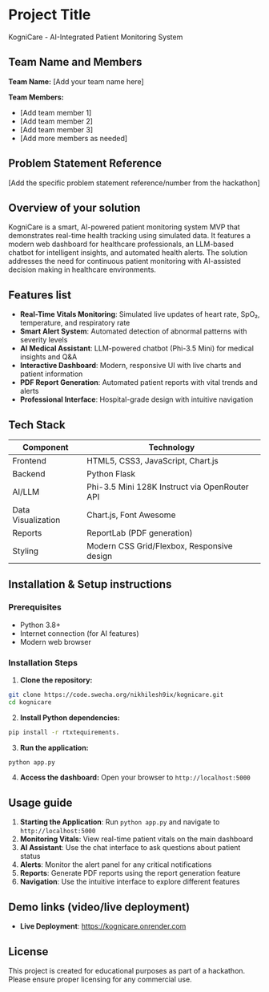 # Project Title

KogniCare - AI-Integrated Patient Monitoring System

## Team Name and Members

**Team Name:** [Add your team name here]

**Team Members:**
- [Add team member 1]
- [Add team member 2]
- [Add team member 3]
- [Add more members as needed]

## Problem Statement Reference

[Add the specific problem statement reference/number from the hackathon]

## Overview of your solution

KogniCare is a smart, AI-powered patient monitoring system MVP that demonstrates real-time health tracking using simulated data. It features a modern web dashboard for healthcare professionals, an LLM-based chatbot for intelligent insights, and automated health alerts. The solution addresses the need for continuous patient monitoring with AI-assisted decision making in healthcare environments.

## Features list

- **Real-Time Vitals Monitoring**: Simulated live updates of heart rate, SpO₂, temperature, and respiratory rate
- **Smart Alert System**: Automated detection of abnormal patterns with severity levels
- **AI Medical Assistant**: LLM-powered chatbot (Phi-3.5 Mini) for medical insights and Q&A
- **Interactive Dashboard**: Modern, responsive UI with live charts and patient information
- **PDF Report Generation**: Automated patient reports with vital trends and alerts
- **Professional Interface**: Hospital-grade design with intuitive navigation

## Tech Stack

| Component | Technology |
|-----------|------------|
| Frontend | HTML5, CSS3, JavaScript, Chart.js |
| Backend | Python Flask |
| AI/LLM | Phi-3.5 Mini 128K Instruct via OpenRouter API |
| Data Visualization | Chart.js, Font Awesome |
| Reports | ReportLab (PDF generation) |
| Styling | Modern CSS Grid/Flexbox, Responsive design |

## Installation & Setup instructions

### Prerequisites
- Python 3.8+
- Internet connection (for AI features)
- Modern web browser

### Installation Steps

1. **Clone the repository:**
```bash
git clone https://code.swecha.org/nikhilesh9ix/kognicare.git
cd kognicare
```

2. **Install Python dependencies:**
```bash
pip install -r rtxtequirements.
```

3. **Run the application:**
```bash
python app.py
```

4. **Access the dashboard:**
Open your browser to `http://localhost:5000`

## Usage guide

1. **Starting the Application**: Run `python app.py` and navigate to `http://localhost:5000`
2. **Monitoring Vitals**: View real-time patient vitals on the main dashboard
3. **AI Assistant**: Use the chat interface to ask questions about patient status
4. **Alerts**: Monitor the alert panel for any critical notifications
5. **Reports**: Generate PDF reports using the report generation feature
6. **Navigation**: Use the intuitive interface to explore different features

## Demo links (video/live deployment)

- **Live Deployment**: https://kognicare.onrender.com

## License

This project is created for educational purposes as part of a hackathon. Please ensure proper licensing for any commercial use.
